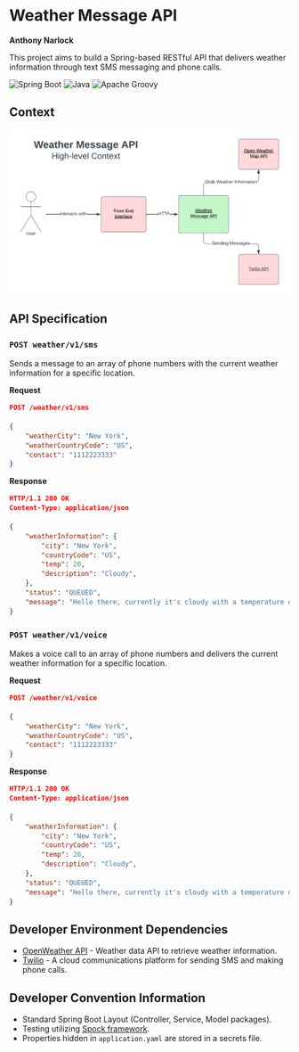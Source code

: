 # Weather Message API

**Anthony Narlock**

This project aims to build a Spring-based RESTful API that delivers weather information through text SMS messaging and phone calls.

![Spring Boot](https://img.shields.io/badge/spring-%236DB33F.svg?style=for-the-badge&logo=spring+boot&logoColor=white)
![Java](https://img.shields.io/badge/java-%23ED8B00.svg?style=for-the-badge&logo=java&logoColor=white)
![Apache Groovy](https://img.shields.io/badge/Groovy-4298B8.svg?style=for-the-badge&logo=Apache+Groovy&logoColor=white)

## Context

<p align="center">
  <img src="./README%20Assets/ContextDiagram.png" width="600px"/>
</p>

## API Specification

### `POST weather/v1/sms`
Sends a message to an array of phone numbers with the current weather information for a specific location.

**Request**
```json
POST /weather/v1/sms

{
    "weatherCity": "New York",
    "weatherCountryCode": "US",
    "contact": "1112223333"
}
```

**Response**
```json
HTTP/1.1 200 OK
Content-Type: application/json

{
    "weatherInformation": {
        "city": "New York",
        "countryCode": "US",
        "temp": 20,
        "description": "Cloudy",
    },
    "status": "QUEUED",
    "message": "Hello there, currently it's cloudy with a temperature of 20 degrees in New York!"
}
```

### `POST weather/v1/voice`
Makes a voice call to an array of phone numbers and delivers the current weather information for a specific location.

**Request**
```json
POST /weather/v1/voice

{
    "weatherCity": "New York",
    "weatherCountryCode": "US",
    "contact": "1112223333"
}
```

**Response**
```json
HTTP/1.1 200 OK
Content-Type: application/json

{
    "weatherInformation": {
        "city": "New York",
        "countryCode": "US",
        "temp": 20,
        "description": "Cloudy",
    },
    "status": "QUEUED",
    "message": "Hello there, currently it's cloudy with a temperature of 20 degrees in New York!"
}
```

## Developer Environment Dependencies
- [OpenWeather API](https://openweathermap.org/api) - Weather data API to retrieve weather information.
- [Twilio](https://www.twilio.com/docs/usage/api) - A cloud communications platform for sending SMS and making phone calls.

## Developer Convention Information
- Standard Spring Boot Layout (Controller, Service, Model packages).
- Testing utilizing [Spock framework](https://spockframework.org/).
- Properties hidden in `application.yaml` are stored in a secrets file.
